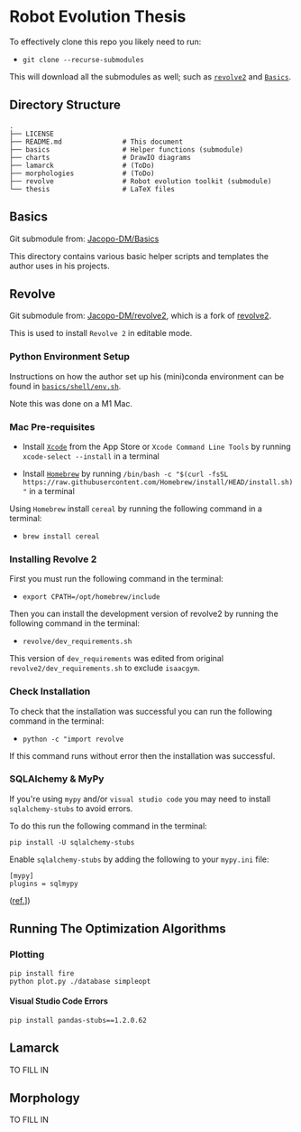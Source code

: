 
# Robot Evolution Thesis

To effectively clone this repo you likely need to run:
 
* `git clone --recurse-submodules`

This will download all the submodules as well; such as [`revolve2`](https://github.com/Jacopo-DM/revolve2) and [`Basics`](https://github.com/Jacopo-DM/Basics#basics).


## Directory Structure

```
.
├── LICENSE
├── README.md               # This document
├── basics                  # Helper functions (submodule)
├── charts                  # DrawIO diagrams
├── lamarck                 # (ToDo)
├── morphologies            # (ToDo)
├── revolve                 # Robot evolution toolkit (submodule)
└── thesis                  # LaTeX files
```

## Basics 

Git submodule from: [Jacopo-DM/Basics](https://github.com/Jacopo-DM/Basics)

This directory contains various basic helper scripts and templates the author uses in his projects.

## Revolve

Git submodule from: [Jacopo-DM/revolve2](https://github.com/Jacopo-DM/revolve2), which is a fork of [revolve2](https://github.com/ci-group/revolve2).

This is used to install `Revolve 2` in editable mode.

### Python Environment Setup

Instructions on how the author set up his (mini)conda environment can be found in [`basics/shell/env.sh`](https://github.com/Jacopo-DM/Basics/blob/main/shell/env.sh). 

Note this was done on a M1 Mac. 

### Mac Pre-requisites

* Install [`Xcode`](https://developer.apple.com/xcode/) from the App Store or `Xcode Command Line Tools` by running `xcode-select --install` in a terminal 

* Install [`Homebrew`](https://brew.sh/) by running `/bin/bash -c "$(curl -fsSL https://raw.githubusercontent.com/Homebrew/install/HEAD/install.sh)"` in a terminal

Using `Homebrew` install `cereal` by running the following command in a terminal:

* `brew install cereal`

### Installing Revolve 2

First you must run the following command in the terminal:

* `export CPATH=/opt/homebrew/include`
  
Then you can install the development version of revolve2 by running the following command in the terminal:

* `revolve/dev_requirements.sh` 
  
This version of `dev_requirements` was edited from original `revolve2/dev_requirements.sh` to exclude `isaacgym`. 

### Check Installation 

To check that the installation was successful you can run the following command in the terminal:

* `python -c "import revolve`

If this command runs without error then the installation was successful.

### SQLAlchemy & MyPy

If you're using `mypy` and/or `visual studio code` you may need to install `sqlalchemy-stubs` to avoid errors.

To do this run the following command in the terminal:

```
pip install -U sqlalchemy-stubs
```

Enable `sqlalchemy-stubs` by adding the following to your `mypy.ini` file:

```
[mypy]
plugins = sqlmypy
```

([ref.](https://github.com/dropbox/sqlalchemy-stubs)])


## Running The Optimization Algorithms

### Plotting 

```
pip install fire
python plot.py ./database simpleopt
```

#### Visual Studio Code Errors

```
pip install pandas-stubs==1.2.0.62
```

## Lamarck 

TO FILL IN
## Morphology

TO FILL IN
